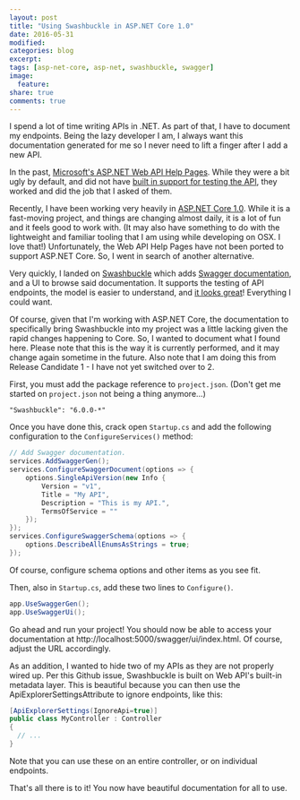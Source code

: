 ```yaml
---
layout: post
title: "Using Swashbuckle in ASP.NET Core 1.0"
date: 2016-05-31
modified:
categories: blog
excerpt:
tags: [asp-net-core, asp-net, swashbuckle, swagger]
image:
  feature:
share: true
comments: true
---
```

I spend a lot of time writing APIs in .NET. As part of that, I have to document my endpoints. Being the lazy developer I am, I always want this documentation generated for me so I never need to lift a finger after I add a new API.

In the past, [Microsoft's ASP.NET Web API Help Pages](http://www.asp.net/web-api/overview/getting-started-with-aspnet-web-api/creating-api-help-pages). While they were a bit ugly by default, and did not have [built in support for testing the API](https://blogs.msdn.microsoft.com/yaohuang1/2012/12/02/adding-a-simple-test-client-to-asp-net-web-api-help-page/), they worked and did the job that I asked of them.

Recently, I have been working very heavily in [ASP.NET Core 1.0](https://dotnet.github.io/). While it is a fast-moving project, and things are changing almost daily, it is a lot of fun and it feels good to work with. (It may also have something to do with the lightweight and familiar tooling that I am using while developing on OSX. I love that!) Unfortunately, the Web API Help Pages have not been ported to support ASP.NET Core. So, I went in search of another alternative.

Very quickly, I landed on [Swashbuckle](https://github.com/domaindrivendev/Swashbuckle) which adds [Swagger documentation](http://swagger.io/), and a UI to browse said documentation. It supports the testing of API endpoints, the model is easier to understand, and [it looks great](http://petstore.swagger.io/)! Everything I could want.

Of course, given that I'm working with ASP.NET Core, the documentation to specifically bring Swashbuckle into my project was a little lacking given the rapid changes happening to Core. So, I wanted to document what I found here. Please note that this is the way it is currently performed, and it may change again sometime in the future. Also note that I am doing this from Release Candidate 1 - I have not yet switched over to 2.

First, you must add the package reference to `project.json`. (Don't get me started on `project.json` not being a thing anymore...)

```
"Swashbuckle": "6.0.0-*"
```

Once you have done this, crack open `Startup.cs` and add the following configuration to the `ConfigureServices()` method:

~~~ csharp
// Add Swagger documentation.
services.AddSwaggerGen();
services.ConfigureSwaggerDocument(options => {
    options.SingleApiVersion(new Info {
        Version = "v1",
        Title = "My API",
        Description = "This is my API.",
        TermsOfService = ""
    });
});
services.ConfigureSwaggerSchema(options => {
    options.DescribeAllEnumsAsStrings = true;
});
~~~

Of course, configure schema options and other items as you see fit.

Then, also in `Startup.cs`, add these two lines to `Configure()`.

~~~ csharp
app.UseSwaggerGen();
app.UseSwaggerUi();
~~~

Go ahead and run your project! You should now be able to access your documentation at http://localhost:5000/swagger/ui/index.html. Of course, adjust the URL accordingly.

As an addition, I wanted to hide two of my APIs as they are not properly wired up. Per this Github issue, Swashbuckle is built on Web API's built-in metadata layer. This is beautiful because you can then use the ApiExplorerSettingsAttribute to ignore endpoints, like this:

~~~ csharp
[ApiExplorerSettings(IgnoreApi=true)]
public class MyController : Controller
{
  // ...
}
~~~

Note that you can use these on an entire controller, or on individual endpoints.

That's all there is to it! You now have beautiful documentation for all to use.
